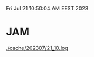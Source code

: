Fri Jul 21 10:50:04 AM EEST 2023
# JAM
<a href='./cache/202307/21_10.log'>./cache/202307/21_10.log</a>
